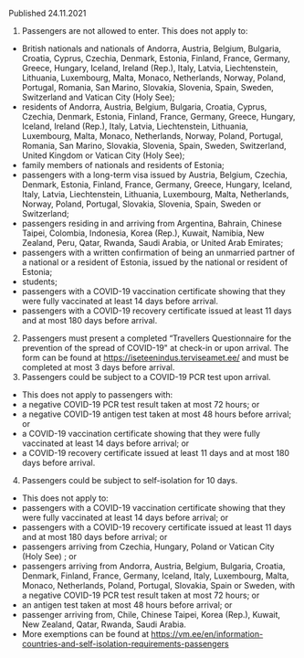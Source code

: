 Published 24.11.2021
1. Passengers are not allowed to enter.
This does not apply to:
- British nationals and nationals of Andorra, Austria, Belgium, Bulgaria, Croatia, Cyprus, Czechia, Denmark, Estonia, Finland, France, Germany, Greece, Hungary, Iceland, Ireland (Rep.), Italy, Latvia, Liechtenstein, Lithuania, Luxembourg, Malta, Monaco, Netherlands, Norway, Poland, Portugal, Romania, San Marino, Slovakia, Slovenia, Spain, Sweden, Switzerland and Vatican City (Holy See);
- residents of Andorra, Austria, Belgium, Bulgaria, Croatia, Cyprus, Czechia, Denmark, Estonia, Finland, France, Germany, Greece, Hungary, Iceland, Ireland (Rep.), Italy, Latvia, Liechtenstein, Lithuania, Luxembourg, Malta, Monaco, Netherlands, Norway, Poland, Portugal, Romania, San Marino, Slovakia, Slovenia, Spain, Sweden, Switzerland, United Kingdom or Vatican City (Holy See);
- family members of nationals and residents of Estonia;
- passengers with a long-term visa issued by Austria, Belgium, Czechia, Denmark, Estonia, Finland, France, Germany, Greece, Hungary, Iceland, Italy, Latvia, Liechtenstein, Lithuania, Luxembourg, Malta, Netherlands, Norway, Poland, Portugal, Slovakia, Slovenia, Spain, Sweden or Switzerland;
- passengers residing in and arriving from Argentina, Bahrain, Chinese Taipei, Colombia, Indonesia, Korea (Rep.), Kuwait, Namibia, New Zealand, Peru, Qatar, Rwanda, Saudi Arabia, or United Arab Emirates;
- passengers with a written confirmation of being an unmarried partner of a national or a resident of Estonia, issued by the national or resident of Estonia;
- students;
- passengers with a COVID-19 vaccination certificate showing that they were fully vaccinated at least 14 days before arrival.
- passengers with a COVID-19 recovery certificate issued at least 11 days and at most 180 days before arrival.
2. Passengers must present a completed “Travellers Questionnaire for the prevention of the spread of COVID-19" at check-in or upon arrival. The form can be found at <a href="https://iseteenindus.terviseamet.ee/">https://iseteenindus.terviseamet.ee/</a> and must be completed at most 3 days before arrival.
3. Passengers could be subject to a COVID-19 PCR test upon arrival.
- This does not apply to passengers with:
- a negative COVID-19 PCR test result taken at most 72 hours; or
- a negative COVID-19 antigen test taken at most 48 hours before arrival; or
- a COVID-19 vaccination certificate showing that they were fully vaccinated at least 14 days before arrival; or
- a COVID-19 recovery certificate issued at least 11 days and at most 180 days before arrival.
4. Passengers could be subject to self-isolation for 10 days.
- This does not apply to:
- passengers with a COVID-19 vaccination certificate showing that they were fully vaccinated at least 14 days before arrival; or
- passengers with a COVID-19 recovery certificate issued at least 11 days and at most 180 days before arrival; or
- passengers arriving from Czechia, Hungary, Poland or Vatican City (Holy See) ; or
- passengers arriving from Andorra, Austria, Belgium, Bulgaria, Croatia, Denmark, Finland, France, Germany, Iceland, Italy, Luxembourg, Malta, Monaco, Netherlands, Poland, Portugal, Slovakia, Spain or Sweden, with a negative COVID-19 PCR test result taken at most 72 hours; or
- an antigen test taken at most 48 hours before arrival; or
- passenger arriving from, Chile, Chinese Taipei, Korea (Rep.), Kuwait, New Zealand, Qatar, Rwanda, Saudi Arabia.
- More exemptions can be found at <a href="https://vm.ee/en/information-countries-and-self-isolation-requirements-passengers">https://vm.ee/en/information-countries-and-self-isolation-requirements-passengers</a>